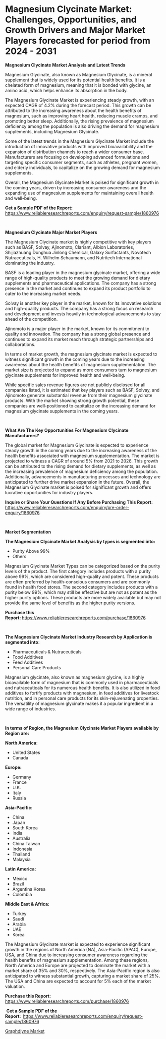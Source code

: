 <p><h1>Magnesium Clycinate Market: Challenges, Opportunities, and Growth Drivers and Major Market Players forecasted for period from 2024 - 2031</h1></p><p><strong>Magnesium Clycinate Market Analysis and Latest Trends</strong></p>
<p><p>Magnesium Glycinate, also known as Magnesium Glycinate, is a mineral supplement that is widely used for its potential health benefits. It is a chelated form of magnesium, meaning that it is bonded with glycine, an amino acid, which helps enhance its absorption in the body.</p><p>The Magnesium Glycinate Market is experiencing steady growth, with an expected CAGR of 4.2% during the forecast period. This growth can be attributed to the increasing awareness about the health benefits of magnesium, such as improving heart health, reducing muscle cramps, and promoting better sleep. Additionally, the rising prevalence of magnesium deficiency among the population is also driving the demand for magnesium supplements, including Magnesium Glycinate.</p><p>Some of the latest trends in the Magnesium Glycinate Market include the introduction of innovative products with improved bioavailability and the expansion of distribution channels to reach a wider consumer base. Manufacturers are focusing on developing advanced formulations and targeting specific consumer segments, such as athletes, pregnant women, and elderly individuals, to capitalize on the growing demand for magnesium supplements.</p><p>Overall, the Magnesium Glycinate Market is poised for significant growth in the coming years, driven by increasing consumer awareness and the expanding use of magnesium supplements for maintaining overall health and well-being.</p></p>
<p><strong>Get a Sample PDF of the Report:&nbsp;</strong> <a href="https://www.reliableresearchreports.com/enquiry/request-sample/1860976">https://www.reliableresearchreports.com/enquiry/request-sample/1860976</a></p>
<p>&nbsp;</p>
<p><strong>Magnesium Clycinate Major Market Players</strong></p>
<p><p>The Magnesium Clycinate market is highly competitive with key players such as BASF, Solvay, Ajinomoto, Clariant, Albion Laboratories, Shijiazhuang Donghua Jinlong Chemical, Galaxy Surfactants, Novotech Nutraceuticals, H. Wilhelm Schaumann, and Nutritech International dominating the industry. </p><p>BASF is a leading player in the magnesium glycinate market, offering a wide range of high-quality products to meet the growing demand for dietary supplements and pharmaceutical applications. The company has a strong presence in the market and continues to expand its product portfolio to cater to the increasing market needs. </p><p>Solvay is another key player in the market, known for its innovative solutions and high-quality products. The company has a strong focus on research and development and invests heavily in technological advancements to stay ahead of the competition. </p><p>Ajinomoto is a major player in the market, known for its commitment to quality and innovation. The company has a strong global presence and continues to expand its market reach through strategic partnerships and collaborations.</p><p>In terms of market growth, the magnesium glycinate market is expected to witness significant growth in the coming years due to the increasing awareness about the health benefits of magnesium supplementation. The market size is projected to expand as more consumers turn to magnesium glycinate supplements for improved health and well-being.</p><p>While specific sales revenue figures are not publicly disclosed for all companies listed, it is estimated that key players such as BASF, Solvay, and Ajinomoto generate substantial revenue from their magnesium glycinate products. With the market showing strong growth potential, these companies are well-positioned to capitalize on the increasing demand for magnesium glycinate supplements in the coming years.</p></p>
<p>&nbsp;</p>
<p><strong>What Are The Key Opportunities For Magnesium Clycinate Manufacturers?</strong></p>
<p><p>The global market for Magnesium Glycinate is expected to experience steady growth in the coming years due to the increasing awareness of the health benefits associated with magnesium supplementation. The market is projected to witness a CAGR of around 5% from 2021 to 2026. This growth can be attributed to the rising demand for dietary supplements, as well as the increasing prevalence of magnesium deficiency among the population. Additionally, advancements in manufacturing processes and technology are anticipated to further drive market expansion in the future. Overall, the Magnesium Glycinate market is poised for significant growth and offers lucrative opportunities for industry players.</p></p>
<p><strong>Inquire or Share Your Questions If Any Before Purchasing This Report:</strong> <a href="https://www.reliableresearchreports.com/enquiry/pre-order-enquiry/1860976">https://www.reliableresearchreports.com/enquiry/pre-order-enquiry/1860976</a></p>
<p>&nbsp;</p>
<p><strong>Market Segmentation</strong></p>
<p><strong>The Magnesium Clycinate Market Analysis by types is segmented into:</strong></p>
<p><ul><li>Purity Above 99%</li><li>Others</li></ul></p>
<p><p>Magnesium Glycinate Market Types can be categorized based on the purity levels of the product. The first category includes products with a purity above 99%, which are considered high-quality and potent. These products are often preferred by health-conscious consumers and are commonly found in health food stores. The second category includes products with a purity below 99%, which may still be effective but are not as potent as the higher purity options. These products are more widely available but may not provide the same level of benefits as the higher purity versions.</p></p>
<p><strong>Purchase this Report:&nbsp;</strong><a href="https://www.reliableresearchreports.com/purchase/1860976">https://www.reliableresearchreports.com/purchase/1860976</a></p>
<p>&nbsp;</p>
<p><strong>The Magnesium Clycinate Market Industry Research by Application is segmented into:</strong></p>
<p><ul><li>Pharmaceuticals & Nutraceuticals</li><li>Food Additives</li><li>Feed Additives</li><li>Personal Care Products</li></ul></p>
<p><p>Magnesium glycinate, also known as magnesium glycine, is a highly bioavailable form of magnesium that is commonly used in pharmaceuticals and nutraceuticals for its numerous health benefits. It is also utilized in food additives to fortify products with magnesium, in feed additives for livestock nutrition, and in personal care products for its skin-rejuvenating properties. The versatility of magnesium glycinate makes it a popular ingredient in a wide range of industries.</p></p>
<p>&nbsp;</p>
<p><strong>In terms of Region, the Magnesium Clycinate Market Players available by Region are:</strong></p>
<p>
    <p> <strong> North America: </strong>
        <ul>
            <li>United States</li>
            <li>Canada</li>
        </ul>
        </p> 
    <p> <strong> Europe: </strong>
        <ul>
            <li>Germany</li>
            <li>France</li>
            <li>U.K.</li>
            <li>Italy</li>
            <li>Russia</li>
        </ul>
        </p> 
    <p> <strong> Asia-Pacific: </strong>
        <ul>
            <li>China</li>
            <li>Japan</li>
            <li>South Korea</li>
            <li>India</li>
            <li>Australia</li>
            <li>China Taiwan</li>
            <li>Indonesia</li>
            <li>Thailand</li>
            <li>Malaysia</li>
        </ul>
        </p> 
    <p> <strong> Latin America: </strong>
        <ul>
            <li>Mexico</li>
            <li>Brazil</li>
            <li>Argentina Korea</li>
            <li>Colombia</li>
        </ul>
        </p> 
    <p> <strong> Middle East & Africa: </strong>
        <ul>
            <li>Turkey</li>
            <li>Saudi</li>
            <li>Arabia</li>
            <li>UAE</li>
            <li>Korea</li>
        </ul>
    </p>
    </p>
<p><p>The Magnesium Glycinate market is expected to experience significant growth in the regions of North America (NA), Asia-Pacific (APAC), Europe, USA, and China due to increasing consumer awareness regarding the health benefits of magnesium supplementation. Among these regions, North America and Europe are projected to dominate the market with a market share of 35% and 30%, respectively. The Asia-Pacific region is also anticipated to witness substantial growth, capturing a market share of 25%. The USA and China are expected to account for 5% each of the market valuation.</p></p>
<p><strong>Purchase this Report: </strong><a href="https://www.reliableresearchreports.com/purchase/1860976">https://www.reliableresearchreports.com/purchase/1860976</a></p>
<p>&nbsp;<strong>Get a Sample PDF of the Report:&nbsp;&nbsp;</strong><a href="https://www.reliableresearchreports.com/enquiry/request-sample/1860976">https://www.reliableresearchreports.com/enquiry/request-sample/1860976</a></p>
<p><strong></strong></p>
<p><p><a href="https://github.com/nicholepatriciadoylenwnrjr0/Market-Research-Report-List-1/blob/main/graphdiyne-market.md">Graphdiyne Market</a></p></p>